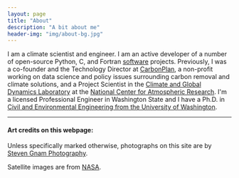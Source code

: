 ```yaml
---
layout: page
title: "About"
description: "A bit about me"
header-img: "img/about-bg.jpg"
---
```


I am a climate scientist and engineer. I am an active developer of a number of open-source Python, C, and Fortran [software](/software) projects. Previously, I was a co-founder and the Technology Director at [CarbonPlan](https://carbonplan.org), a non-profit working on data science and policy issues surrounding carbon removal and climate solutions, and a Project Scientist in the [Climate and Global Dynamics Laboratory](https://www.cgd.ucar.edu/) at the [National Center for Atmospheric Research](https://ncar.ucar.edu/). I'm a licensed Professional Engineer in Washington State and I have a Ph.D. in [Civil and Environmental Engineering from the University of Washington](https://www.ce.washington.edu/).

-----

#### Art credits on this webpage:

Unless specifically marked otherwise, photographs on this site are by [Steven Gnam Photography](http://www.gnam.photo/).

Satellite images are from [NASA](https://www.nasa.gov/multimedia/imagegallery/iotd.html).
